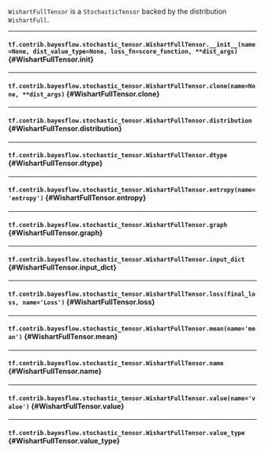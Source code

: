 `WishartFullTensor` is a `StochasticTensor` backed by the distribution `WishartFull`.
- - -

#### `tf.contrib.bayesflow.stochastic_tensor.WishartFullTensor.__init__(name=None, dist_value_type=None, loss_fn=score_function, **dist_args)` {#WishartFullTensor.__init__}




- - -

#### `tf.contrib.bayesflow.stochastic_tensor.WishartFullTensor.clone(name=None, **dist_args)` {#WishartFullTensor.clone}




- - -

#### `tf.contrib.bayesflow.stochastic_tensor.WishartFullTensor.distribution` {#WishartFullTensor.distribution}




- - -

#### `tf.contrib.bayesflow.stochastic_tensor.WishartFullTensor.dtype` {#WishartFullTensor.dtype}




- - -

#### `tf.contrib.bayesflow.stochastic_tensor.WishartFullTensor.entropy(name='entropy')` {#WishartFullTensor.entropy}




- - -

#### `tf.contrib.bayesflow.stochastic_tensor.WishartFullTensor.graph` {#WishartFullTensor.graph}




- - -

#### `tf.contrib.bayesflow.stochastic_tensor.WishartFullTensor.input_dict` {#WishartFullTensor.input_dict}




- - -

#### `tf.contrib.bayesflow.stochastic_tensor.WishartFullTensor.loss(final_loss, name='Loss')` {#WishartFullTensor.loss}




- - -

#### `tf.contrib.bayesflow.stochastic_tensor.WishartFullTensor.mean(name='mean')` {#WishartFullTensor.mean}




- - -

#### `tf.contrib.bayesflow.stochastic_tensor.WishartFullTensor.name` {#WishartFullTensor.name}




- - -

#### `tf.contrib.bayesflow.stochastic_tensor.WishartFullTensor.value(name='value')` {#WishartFullTensor.value}




- - -

#### `tf.contrib.bayesflow.stochastic_tensor.WishartFullTensor.value_type` {#WishartFullTensor.value_type}




